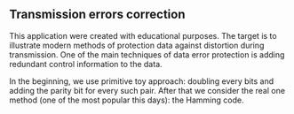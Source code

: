 ## Transmission errors correction

This application were created with educational purposes. The target is
to illustrate modern methods of protection data against distortion during transmission.
One of the main techniques of data error protection is adding redundant control 
information to the data.

In the beginning, we use primitive toy approach: doubling every bits and adding the parity bit for every such pair.
After that we consider the real one method (one of the most popular this days): 
the Hamming code.